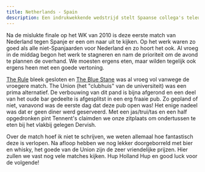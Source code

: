 ```yaml
---
title: Netherlands - Spain
description: Een indrukwekkende wedstrijd stelt Spaanse collega's teleur.
---
```

[1]: http://www.the-rule.co.uk/the-rule/home/the-rule-pub-diner.html
[2]: http://www.bluestane-standrews.co.uk/

Na de mislukte finale op het WK van 2010 is deze eerste match van Nederland tegen Spanje er een om naar uit te kijken. Op het werk waren zo goed als alle niet-Spanjaarden voor Nederland en zo hoort het ook. Al vroeg in de middag begon het werk te stagneren en nam de prioriteit om de avond te plannen de overhand. We moesten ergens eten, maar wilden tegelijk ook ergens heen met een goede vertoning.

<a name="more"></a>

[The Rule][1] bleek gesloten en [The Blue Stane][2] was al vroeg vol vanwege de vroegere match. The Union (het "clubhuis" van de universiteit) was een prima alternatief. De verbouwing van dit pand is bijna afgerond en een deel van het oude bar gedeelte is afgesplitst in een erg fraaie pub. Zo gepland of niet, vanavond was de eerste dag dat deze pub open was! Het enige nadeel was dat er geen diner werd geserveerd. Met een jas/trui/tas en een half opgedronken pint Tennent's claimden we onze zitplaats om ondertussen te eten bij het vlakbij gelegen Dervish.

Over de match hoef ik niet te schrijven, we weten allemaal hoe fantastisch deze is verlopen. Na afloop hebben we nog lekker doorgeborreld met bier en whisky, het goede van de Union zijn de zeer vriendelijke prijzen. Hier zullen we vast nog vele matches kijken. Hup Holland Hup en good luck voor de volgende!